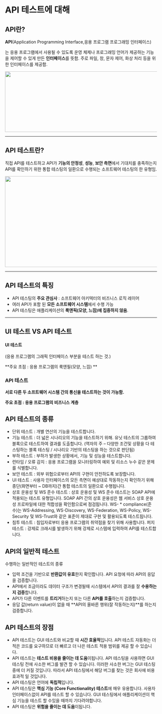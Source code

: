 # API 테스트에 대해



## API란?

**API**(Application Programming Interface,응용 프로그램 프로그래밍 인터페이스)

는 응용 프로그램에서 사용될 수 있도록 운영 체제나 프로그래밍 언어가 제공하는 기능을 제어할 수 있게 만든 **인터페이스**를 뜻함. 주로 파일, 창, 문자 제어, 화상 처리 등을 위한 인터페이스를 제공함.

<img src="https://imqadotblog.files.wordpress.com/2018/12/how-an-api-works.png" width = "600" height="200">

---

## API 테스트란?

직접 API를 테스트하고 API가 **기능의 안정성**, **성능**, **보안 측면**에서 기대치를 충족하는지 API를 확인하기 위한 통합 테스팅의 일환으로 수행되는 소프트웨어 테스팅의 한 유형임.

<img src="http://wisestone.kr/img/content/testservice_white_wh2.png"  width= "600" height ="300">

---

## API 테스트의 특징

+ API 테스팅의 **주요 관심사** : 소프트웨어 아키텍터의 비즈니스 로직 레이어
+ 여러 API가 포함 된 **모든 소프트웨어 시스템**에서 수행 가능
+ API 테스팅은 애플리케이션의 **룩앤픽(모양, 느낌)에 집중하지 않음**.

---

## UI 테스트 VS API 테스트

#### UI 테스트 

(응용 프로그램의 그래픽 인터페이스 부분을 테스트 하는 것.)

**주요 초점 : 응용 프로그램의 룩앤필(모양, 느낌) **

### API 테스트

**서로 다른 두 소프트웨어 시스템 간의 통신을 테스트하는 것이 가능함.**

**주요 초점 : 응용 프로그램의 비즈니스 계층**

## API 테스트의 종류



- 단위 테스트 : 개별 연산의 기능을 테스트합니다.
- 기능 테스트 : 더 넓은 시나리오의 기능을 테스트하기 위해. 유닛 테스트의 그룹하여 블록으로 테스트하여 결과를 도출합니다. (역자의 주 – 다양한 조건및 상황을 다 테스팅하는 블록 테스팅 / 시나리오 기반의 테스팅을 하는 것으로 판단됨) 
- 부하 테스트 : 부하가 발생한 상황에서, 기능 및 성능을 테스트합니다.
- 런타임 / 오류 감지 : 응용 프로그램을 모니터링하여 예외 및 리소스 누수 같은 문제를 식별합니다.
- 보안 테스트 : 외부 위협으로부터 API의 구현이 안전하도록 보장합니다.
- UI 테스트 : 사용자 인터페이스의 모든 측면이 예상대로 작동하는지 확인하기 위해 종단(화면부터 ~ DB까지)간 통합 테스트의 일환으로 수행됩니다.
- 상호 운용성 및 WS 준수 테스트 : 상호 운용성 및 WS 준수 테스트는 SOAP API에 적용되는 테스트 유형입니다. SOAP API 간의 상호 운용성은 웹 서비스 상호 운용성 프로파일에 대한 적합성을 확인함으로써 점검됩니다. WS- * compliance(준수)는 WS-Addressing, WS-Discovery, WS-Federation, WS-Policy, WS-Security 및 WS-Trust와 같은 표준이 제대로 구현 및 활용되도록 테스트됩니다.
- 침투 테스트 : 침입자로부터 응용 프로그램의 취약점을 찾기 위해 사용합니다. 퍼지 테스트 : 강제로 크래시를 발생하기 위해 강제로 시스템에 입력하여 API를 테스트합니다.



## API의 일반적 테스트

수행하는 일반적인 테스트의 종류

- 입력 조건을 기반으로 **반환값이 유효**한지 확인합니다. API 요청에 따라 API의 응답을 검증합니다.
- API에서 조금이라도 데이터 구조가 변경될때 시스템에서 API의 결과를 잘 **수용하는지 검증**합니다.
- API가 다른 이벤트를 **트리거**하는지 또는 다른 **API를 호출**하는지 검증합니다.
- 응답 값(return value)이 없을 때 **API의 올바른 행위(잘 작동하는지)**를 하는지 검증합니다.

## API 테스트의 장점

- API 테스트는 GUI 테스트와 비교할 때 **시간 효율적**입니다. API 테스트 자동화는 더 적은 코드를 요구하므로 더 빠르고 더 나은 테스트 적용 범위를 제공 할 수 있습니다.
- API 테스트는 **테스트 비용을 줄이는 데 도움**이됩니다. API 테스팅을 사용하면 GUI 테스팅 전에 사소한 버그를 발견 할 수 있습니다. 이러한 사소한 버그는 GUI 테스팅 중에 더 커질 것입니다. 따라서 API 테스팅에서 해당 버그를 찾는 것은 회사에 비용 효과적 일 것입니다.
- API 테스팅은 언어에 **독립적**입니다.
- API 테스팅은 **핵심 기능 (Core Functionality) 테스트**에 매우 유용합니다. 사용자 인터페이스없이 API를 테스트 할 수 있습니다. GUI 테스팅에서 애플리케이션이 핵심 기능을 테스트 할 수있을 때까지 기다려야합니다.
- API 테스팅은 **위험을 줄이는 데 도움**이됩니다.
